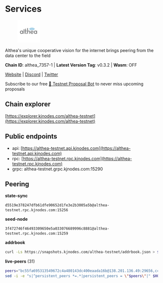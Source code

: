 # Services

<figure><img src="https://raw.githubusercontent.com/kj89/cosmos-images/main/logos/althea.png" alt=""><figcaption></figcaption></figure>

Althea's unique cooperative vision for the internet  brings peering from the data center to the field

**Chain ID**: althea_7357-1 | **Latest Version Tag**: v0.3.2 | **Wasm**: OFF

[Website](https://www.althea.net) | [Discord](https://discord.gg/ZTKWfpDs) | [Twitter](https://twitter.com/altheanetwork)



Subscribe to our free [🤖 Testnet Proposal Bot](https://t.me/kjnodes_testnet_proposal_bot) to never miss upcoming proposals


## Chain explorer
[https://explorer.kjnodes.com/althea-testnet](https://explorer.kjnodes.com/althea-testnet)

## Public endpoints

* api: [https://althea-testnet.api.kjnodes.com](https://althea-testnet.api.kjnodes.com)
* rpc: [https://althea-testnet.rpc.kjnodes.com](https://althea-testnet.rpc.kjnodes.com)
* grpc: althea-testnet.grpc.kjnodes.com:15290

## Peering

**state-sync**

```text
d5519e378247dfb61dfe90652d1fe3e2b3005a5b@althea-testnet.rpc.kjnodes.com:15256
```

**seed-node**

```text
3f472746f46493309650e5a033076689996c8881@althea-testnet.rpc.kjnodes.com:15259
```

**addrbook**
```bash
curl -Ls https://snapshots.kjnodes.com/althea-testnet/addrbook.json > $HOME/.althea/config/addrbook.json
```

**live-peers** (31)
```bash
peers="bc55fa695313549672c4a480143dc400eaada16b@138.201.136.49:29656,cc542d9fb5f93780fc4004aa67f2b502686a24e8@144.76.27.79:61056,27dc32e6a756ccb04ca4e1395008f18f5efeaf8e@162.55.1.2:31656,975393744d620d9dcb8dfd21c0282a6285766523@176.57.184.215:26656,ff3fe47b494b0bf3dedf2d47dc9acf0e2ba3b7ae@65.108.43.113:52656,c215cf295b05c1338fdf5070a7b2abde873f5a88@95.217.40.230:26656,d5519e378247dfb61dfe90652d1fe3e2b3005a5b@65.109.68.190:52656,8af3c5f2e975150cbf2d57bea182c2ca0fb808d2@65.21.237.170:10456,937dcf8c45b7c64e5188a7036427f2ce86383035@95.165.89.222:24126,f6e3f995ba1c3ceed8bd556d9a23d2922d98a9a6@66.172.36.136:14656,76932bbeb29836c6405329c21358d051ef6e33a3@65.109.65.163:21856,0037b2dc30933fa5c027a83be39f0061253ff83b@5.189.157.140:26656,17edf24237b1c2b5b196d344761f964407d05862@65.108.233.109:12456,1d9a103d1e24c590bdfb577537eddd19a322f886@65.109.92.240:17886,6c3d7683bf40a521b7c22391fd6c989b46a2e0e2@78.46.106.75:27656,0d4220d2bbda711183a8db6f45c26b1541fa0d6a@65.109.116.204:21856,5df46d6901ca3487b640950cd0ffedd315536ca1@161.97.139.245:26656,5bad7ac6f006ee3b6f52dc91e85b5aae8e488233@194.163.149.53:26656,8cd0cf98fa86c01796b07d230aa5261e06b1b37d@95.217.206.246:26656,4f5eb5164329a61fc898ac75849ae873c8e539c9@66.172.36.135:14656,a51b45869b5403dc71251a69879c1eb1c3042bed@65.108.134.215:29336,0aac1fc75b4a613f6bb7d15c6250350d478227a6@66.45.231.30:11144,ba247bdf826a9636a8276d6a00d8004755f6bb18@162.19.238.210:26656,15e7baf69c0db5c25e26cd1f13eb0d52a7a708b5@142.202.241.235:26656,04917b5810df2a380c1b18d83f577f1aba550818@222.106.187.14:53300,ee22e048af133e8e83d594314a67b89be964eb37@138.201.225.104:47856,6d97969912514e3583dee8e0cca15a383adbde6c@213.246.57.175:26656,019988ce47565ad683b7675216e8fbcb171b841c@107.155.125.170:26656,fd54b3d5e49c047dae61ca3a8e430f500eab783c@65.109.92.148:26656,90d692d481c1c4739ba8a7045b5552fa8d410901@88.99.164.158:17886,16a9576c9a4cf9651b4215e3a877ae002555dd9b@116.202.117.229:31656"
sed -i -e "s|^persistent_peers *=.*|persistent_peers = \"$peers\"|" $HOME/.althea/config/config.toml
```

